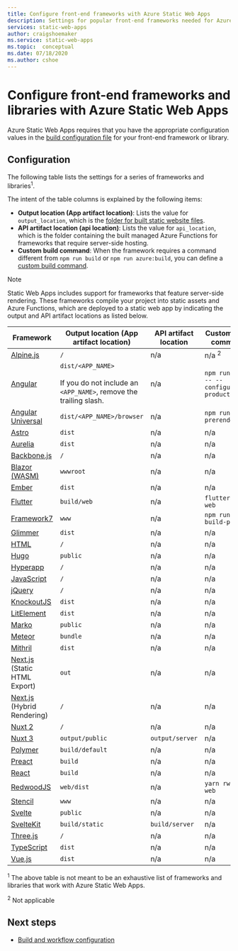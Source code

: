 ```yaml
---
title: Configure front-end frameworks with Azure Static Web Apps
description: Settings for popular front-end frameworks needed for Azure Static Web Apps
services: static-web-apps
author: craigshoemaker
ms.service: static-web-apps
ms.topic:  conceptual
ms.date: 07/18/2020
ms.author: cshoe
---
```


# Configure front-end frameworks and libraries with Azure Static Web Apps

Azure Static Web Apps requires that you have the appropriate configuration values in the [build configuration file](build-configuration.md) for your front-end framework or library.

## Configuration

The following table lists the settings for a series of frameworks and libraries<sup>1</sup>.

The intent of the table columns is explained by the following items:

- **Output location (App artifact location)**: Lists the value for `output_location`, which is the [folder for built static website files](build-configuration.md).
- **API artifact location (api location)**: Lists the value for `api_location`, which is the folder containing the built managed Azure Functions for frameworks that require server-side hosting. 
- **Custom build command**: When the framework requires  a command different from `npm run build` or `npm run azure:build`, you can define a [custom build command](build-configuration.md#custom-build-commands).

> [!NOTE]
> Static Web Apps includes support for frameworks that feature server-side rendering. These frameworks compile your project into static assets and Azure Functions, which are deployed to a static web app by indicating the output and API artifact locations as listed below.

| Framework | Output location (App artifact location) | API artifact location | Custom build command |
|--|--|--|--|
| [Alpine.js](https://github.com/alpinejs/alpine/) | `/`  | n/a | n/a <sup>2</sup> |
| [Angular](https://angular.io/) | `dist/<APP_NAME>` <br><br>If you do not include an `<APP_NAME>`, remove the trailing slash. |  n/a | `npm run build -- --configuration production` |
| [Angular Universal](https://angular.io/guide/universal) | `dist/<APP_NAME>/browser` | n/a |  `npm run prerender` |
| [Astro](https://astro.build) | `dist` | n/a  | n/a |
| [Aurelia](https://aurelia.io/) | `dist` | n/a |  n/a |
| [Backbone.js](https://backbonejs.org/) | `/` | n/a | n/a |
| [Blazor (WASM)](https://dotnet.microsoft.com/apps/aspnet/web-apps/blazor) | `wwwroot` | n/a | n/a |
| [Ember](https://emberjs.com/) | `dist` | n/a | n/a |
| [Flutter](https://flutter.dev/) | `build/web` | n/a | `flutter build web` |
| [Framework7](https://framework7.io/) | `www` | n/a | `npm run build-prod` |
| [Glimmer](https://glimmerjs.com/) | `dist` | n/a | n/a |
| [HTML](https://developer.mozilla.org/docs/Web/HTML) | `/` | n/a | n/a |
| [Hugo](https://gohugo.io/) | `public` | n/a | n/a |
| [Hyperapp](https://hyperapp.dev/) | `/` | n/a | n/a |
| [JavaScript](https://developer.mozilla.org/docs/Web/javascript) | `/` | n/a | n/a |
| [jQuery](https://jquery.com/) | `/` | n/a | n/a |
| [KnockoutJS](https://knockoutjs.com/) | `dist` | n/a | n/a |
| [LitElement](https://lit-element.polymer-project.org/) | `dist` | n/a | n/a |
| [Marko](https://markojs.com/) | `public` | n/a | n/a |
| [Meteor](https://www.meteor.com/) | `bundle` | n/a | n/a |
| [Mithril](https://mithril.js.org/) | `dist` | n/a | n/a |
| [Next.js](https://nextjs.org/) (Static HTML Export) | `out` | n/a | n/a |
| [Next.js](https://nextjs.org/) (Hybrid Rendering) | `/` | n/a | n/a |
| [Nuxt 2](https://v2.nuxt.com/) | `/` | n/a | n/a |
| [Nuxt 3](https://nuxt.com/) | `output/public` | `output/server` | n/a |
| [Polymer](https://www.polymer-project.org/) | `build/default` | n/a | n/a |
| [Preact](https://preactjs.com/) | `build` | n/a | n/a |
| [React](https://reactjs.org/) | `build` | n/a | n/a |
| [RedwoodJS](https://redwoodjs.com/) | `web/dist` | n/a | `yarn rw build web` |
| [Stencil](https://stenciljs.com/) | `www` | n/a |  n/a |
| [Svelte](https://svelte.dev/) | `public` | n/a | n/a |
| [SvelteKit](https://kit.svelte.dev/) | `build/static` | `build/server` | n/a |
| [Three.js](https://threejs.org/) | `/` | n/a | n/a |
| [TypeScript](https://www.typescriptlang.org/) | `dist` | n/a | n/a |
| [Vue.js](https://vuejs.org/) | `dist` | n/a | n/a |

<sup>1</sup> The above table is not meant to be an exhaustive list of frameworks and libraries that work with Azure Static Web Apps.

<sup>2</sup> Not applicable

## Next steps

- [Build and workflow configuration](build-configuration.md)
